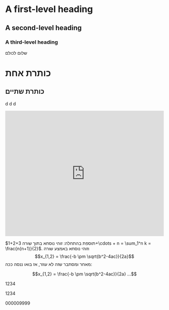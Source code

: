 ﻿# A first-level heading
## A second-level heading
### A third-level heading

שלום לכולם
# כותרת אחת
## כותרת שתיים

d
d
d

<iframe height="400" style="width: 100%;" scrolling="no" title="First p5.js Sketch" 
src="https://TotallyReal.github.io/posters/index2.html" 
frameborder="no" allowtransparency="true" allowfullscreen="true"></iframe>

תוספת בהתחלה: זוהי נוסחא בתוך שורה
$1+2+3+\cdots + n = \sum_1^n k = \frac{n(n+1)}{2}$.
וזוהי נוסחא באמצע שורה $$x_{1,2} = \frac{-b \pm \sqrt{b^2-4ac}}{2a}$$
מאחר ומסתבר שזה לא עוזר, אז בואו ננסה ככה:
```math
x_{1,2} = \frac{-b \pm \sqrt{b^2-4ac}}{2a} ...
```


1234


1234

000009999
